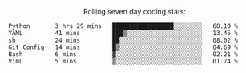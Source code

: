 <!--<p align="center">
  <img width="auto" src ="https://github-readme-stats.vercel.app/api/top-langs/?username=syrkis&layout=compact&hide_border=true&theme=darcula&bg_color=00000000&langs_count=6&hide=jupyter%20notebook,JavaScript,HTML" width = 400>
      <img src ="https://github-readme-streak-stats.herokuapp.com?user=syrkis&theme=darcula&hide_border=true&background=FFFFFF00" width = 400>

</p>-->
<p align="center">Rolling seven day coding stats:</p>
<!--START_SECTION:waka-->

```text
Python       3 hrs 29 mins   █████████████████░░░░░░░░   68.10 %
YAML         41 mins         ███▒░░░░░░░░░░░░░░░░░░░░░   13.45 %
sh           24 mins         ██░░░░░░░░░░░░░░░░░░░░░░░   08.02 %
Git Config   14 mins         █▒░░░░░░░░░░░░░░░░░░░░░░░   04.69 %
Bash         6 mins          ▓░░░░░░░░░░░░░░░░░░░░░░░░   02.21 %
VimL         5 mins          ▒░░░░░░░░░░░░░░░░░░░░░░░░   01.74 %
```

<!--END_SECTION:waka-->

